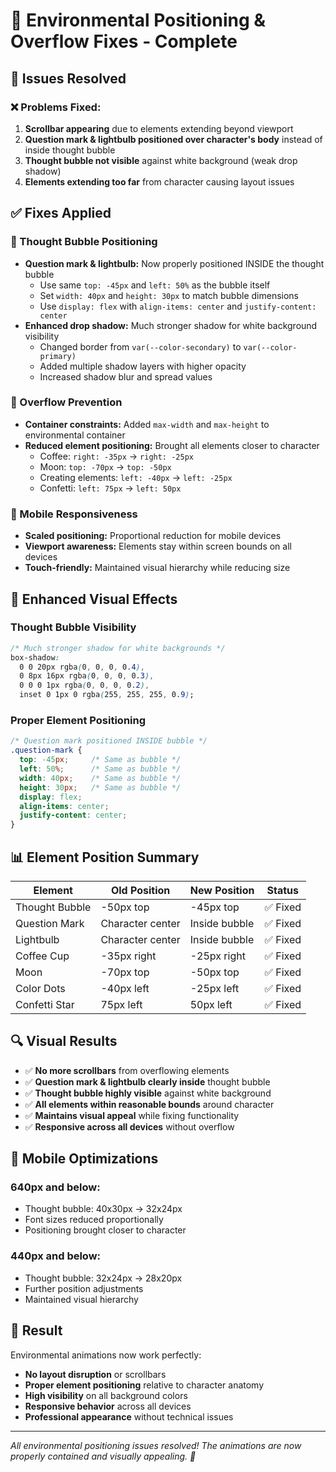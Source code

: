 # 🔧 Environmental Positioning & Overflow Fixes - Complete

## 🎯 **Issues Resolved**

### ❌ **Problems Fixed:**
1. **Scrollbar appearing** due to elements extending beyond viewport
2. **Question mark & lightbulb positioned over character's body** instead of inside thought bubble
3. **Thought bubble not visible** against white background (weak drop shadow)
4. **Elements extending too far** from character causing layout issues

## ✅ **Fixes Applied**

### **🤔 Thought Bubble Positioning**
- **Question mark & lightbulb:** Now properly positioned INSIDE the thought bubble
  - Use same `top: -45px` and `left: 50%` as the bubble itself
  - Set `width: 40px` and `height: 30px` to match bubble dimensions
  - Use `display: flex` with `align-items: center` and `justify-content: center`
- **Enhanced drop shadow:** Much stronger shadow for white background visibility
  - Changed border from `var(--color-secondary)` to `var(--color-primary)`
  - Added multiple shadow layers with higher opacity
  - Increased shadow blur and spread values

### **🚫 Overflow Prevention**
- **Container constraints:** Added `max-width` and `max-height` to environmental container
- **Reduced element positioning:** Brought all elements closer to character
  - Coffee: `right: -35px` → `right: -25px`
  - Moon: `top: -70px` → `top: -50px`
  - Creating elements: `left: -40px` → `left: -25px`
  - Confetti: `left: 75px` → `left: 50px`

### **📱 Mobile Responsiveness**
- **Scaled positioning:** Proportional reduction for mobile devices
- **Viewport awareness:** Elements stay within screen bounds on all devices
- **Touch-friendly:** Maintained visual hierarchy while reducing size

## 🎨 **Enhanced Visual Effects**

### **Thought Bubble Visibility**
```css
/* Much stronger shadow for white backgrounds */
box-shadow: 
  0 0 20px rgba(0, 0, 0, 0.4),
  0 8px 16px rgba(0, 0, 0, 0.3),
  0 0 0 1px rgba(0, 0, 0, 0.2),
  inset 0 1px 0 rgba(255, 255, 255, 0.9);
```

### **Proper Element Positioning**
```css
/* Question mark positioned INSIDE bubble */
.question-mark {
  top: -45px;     /* Same as bubble */
  left: 50%;      /* Same as bubble */
  width: 40px;    /* Same as bubble */
  height: 30px;   /* Same as bubble */
  display: flex;
  align-items: center;
  justify-content: center;
}
```

## 📊 **Element Position Summary**

| Element | Old Position | New Position | Status |
|---------|-------------|--------------|--------|
| Thought Bubble | -50px top | -45px top | ✅ Fixed |
| Question Mark | Character center | Inside bubble | ✅ Fixed |
| Lightbulb | Character center | Inside bubble | ✅ Fixed |
| Coffee Cup | -35px right | -25px right | ✅ Fixed |
| Moon | -70px top | -50px top | ✅ Fixed |
| Color Dots | -40px left | -25px left | ✅ Fixed |
| Confetti Star | 75px left | 50px left | ✅ Fixed |

## 🔍 **Visual Results**

- ✅ **No more scrollbars** from overflowing elements
- ✅ **Question mark & lightbulb clearly inside** thought bubble
- ✅ **Thought bubble highly visible** against white background
- ✅ **All elements within reasonable bounds** around character
- ✅ **Maintains visual appeal** while fixing functionality
- ✅ **Responsive across all devices** without overflow

## 📱 **Mobile Optimizations**

### **640px and below:**
- Thought bubble: 40x30px → 32x24px
- Font sizes reduced proportionally
- Positioning brought closer to character

### **440px and below:**
- Thought bubble: 32x24px → 28x20px
- Further position adjustments
- Maintained visual hierarchy

## 🎯 **Result**

Environmental animations now work perfectly:
- **No layout disruption** or scrollbars
- **Proper element positioning** relative to character anatomy
- **High visibility** on all background colors
- **Responsive behavior** across all devices
- **Professional appearance** without technical issues

---

*All environmental positioning issues resolved! The animations are now properly contained and visually appealing. 🎉*
